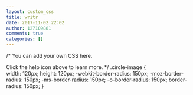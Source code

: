 ```yaml
---
layout: custom_css
title: writr
date: 2017-11-02 22:02
author: 127109881
comments: true
categories: []
---
```

/*
You can add your own CSS here.

Click the help icon above to learn more.
*/
.circle-image  {  
width: 120px;
height: 120px;
-webkit-border-radius: 150px;
-moz-border-radius: 150px;
-ms-border-radius: 150px;
-o-border-radius: 150px; 
border-radius: 150px;
}
